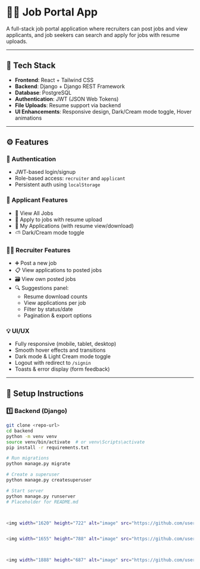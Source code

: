 # 🧑‍💼 Job Portal App

A full-stack job portal application where recruiters can post jobs and view applicants, and job seekers can search and apply for jobs with resume uploads.

---

## 🔧 Tech Stack

- **Frontend**: React + Tailwind CSS
- **Backend**: Django + Django REST Framework
- **Database**: PostgreSQL
- **Authentication**: JWT (JSON Web Tokens)
- **File Uploads**: Resume support via backend
- **UI Enhancements**: Responsive design, Dark/Cream mode toggle, Hover animations

---

## ⚙️ Features

### 🔐 Authentication
- JWT-based login/signup
- Role-based access: `recruiter` and `applicant`
- Persistent auth using `localStorage`

### 👤 Applicant Features
- 🔎 View All Jobs
- 📝 Apply to jobs with resume upload
- 📄 My Applications (with resume view/download)
- ⛅ Dark/Cream mode toggle

### 🧑‍💼 Recruiter Features
- ➕ Post a new job
- 📋 View applications to posted jobs
- 🗃️ View own posted jobs
- 🔍 Suggestions panel:
  - Resume download counts
  - View applications per job
  - Filter by status/date
  - Pagination & export options

### 💡 UI/UX
- Fully responsive (mobile, tablet, desktop)
- Smooth hover effects and transitions
- Dark mode & Light Cream mode toggle
- Logout with redirect to `/signin`
- Toasts & error display (form feedback)

---

## 🚀 Setup Instructions

### 1️⃣ Backend (Django)

```bash
git clone <repo-url>
cd backend
python -m venv venv
source venv/bin/activate  # or venv\Scripts\activate
pip install -r requirements.txt

# Run migrations
python manage.py migrate

# Create a superuser
python manage.py createsuperuser

# Start server
python manage.py runserver
# Placeholder for README.md



<img width="1620" height="722" alt="image" src="https://github.com/user-attachments/assets/97b5f27e-9fd1-49b6-95a8-8d5f19db228c" />


<img width="1655" height="788" alt="image" src="https://github.com/user-attachments/assets/83416b2d-bb01-45f9-b0c0-da97c986736b" />



<img width="1888" height="687" alt="image" src="https://github.com/user-attachments/assets/62010493-e596-4752-a5b4-c3fb6edd4eec" />


